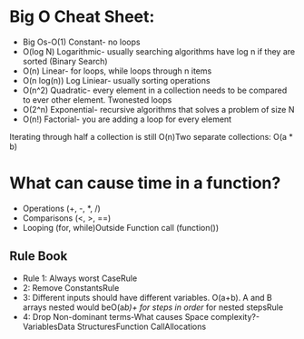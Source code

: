 # Big O Cheat Sheet:

- Big Os-O(1) Constant- no loops
- O(log N) Logarithmic- usually searching algorithms have log n if they are sorted (Binary Search)
- O(n) Linear- for loops, while loops through n items
- O(n log(n)) Log Liniear- usually sorting operations
- O(n^2) Quadratic- every element in a collection needs to be compared to ever other element. Twonested loops
- O(2^n) Exponential- recursive algorithms that solves a problem of size N
- O(n!) Factorial- you are adding a loop for every element

Iterating through half a collection is still O(n)Two separate collections: O(a * b)

# What can cause time in a function?
- Operations (+, -, *, /)
- Comparisons (<, >, ==)
- Looping (for, while)Outside Function call (function())

## Rule Book
- Rule 1: Always worst CaseRule 
- 2: Remove ConstantsRule 
- 3: Different inputs should have different variables. O(a+b). A and B arrays nested would beO(a*b)+ for steps in order* for nested stepsRule 
- 4: Drop Non-dominant terms-What causes Space complexity?-VariablesData StructuresFunction CallAllocations